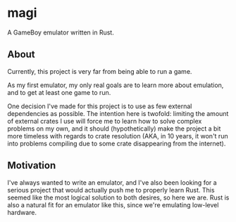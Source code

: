 # magi

A GameBoy emulator written in Rust.

## About

Currently, this project is very far from being able to run a game.

As my first emulator, my only real goals are to learn more about emulation, and
to get at least one game to run.

One decision I've made for this project is to use as few external dependencies
as possible. The intention here is twofold: limiting the amount of external
crates I use will force me to learn how to solve complex problems on my own, and
it should (hypothetically) make the project a bit more timeless with regards to
crate resolution (AKA, in 10 years, it won't run into problems compiling due to
some crate disappearing from the internet).

## Motivation

I've always wanted to write an emulator, and I've also been looking for a
serious project that would actually push me to properly learn Rust. This seemed
like the most logical solution to both desires, so here we are. Rust is also a
natural fit for an emulator like this, since we're emulating low-level hardware.
